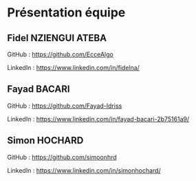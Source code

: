 # Présentation équipe

## Fidel NZIENGUI ATEBA

GitHub : https://github.com/EcceAlgo

LinkedIn : https://www.linkedin.com/in/fidelna/

## Fayad BACARI

GitHub : https://github.com/Fayad-Idriss

LinkedIn : https://www.linkedin.com/in/fayad-bacari-2b75161a9/

## Simon HOCHARD 

GitHub : https://github.com/simoonhrd

LinkedIn : https://www.linkedin.com/in/simonhochard/

